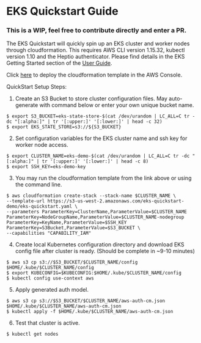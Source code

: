 # EKS Quickstart Guide 
### This is a WIP, feel free to contribute directly and enter a PR.
The EKS Quickstart will quickly spin up an EKS cluster and worker nodes through cloudformation. This requires AWS CLI version 1.15.32, kubectl version 1.10 and the Heptio authenticator. Please find details in the EKS Getting Started section of the [User Guide](https://docs.aws.amazon.com/eks/latest/userguide/getting-started.html).

Click [here](https://console.aws.amazon.com/cloudformation/home?#/stacks/new?stackName=eks-quickstart&templateURL=https://s3-us-west-2.amazonaws.com/eks-quickstart-demo/v3/eks-quickstart.yaml) to deploy the cloudformation template in the AWS Console.

QuickStart Setup Steps:

1. Create an S3 Bucket to store cluster configuration files. May auto-generate with command below or enter your own unique bucket name.
```
$ export S3_BUCKET=eks-state-store-$(cat /dev/urandom | LC_ALL=C tr -dc "[:alpha:]" | tr '[:upper:]' '[:lower:]' | head -c 32)
$ export EKS_STATE_STORE=s3://${S3_BUCKET}
```

2. Set configuration variables for the EKS cluster name and ssh key for worker node access.
```
$ export CLUSTER_NAME=eks-demo-$(cat /dev/urandom | LC_ALL=C tr -dc "[:alpha:]" | tr '[:upper:]' '[:lower:]' | head -c 8)
$ export SSH_KEY=eks-demo-key
```

3. You may run the cloudformation template from the link above or using the command line.
```
$ aws cloudformation create-stack --stack-name $CLUSTER_NAME \
--template-url https://s3-us-west-2.amazonaws.com/eks-quickstart-demo/eks-quickstart.yaml \
--parameters ParameterKey=ClusterName,ParameterValue=$CLUSTER_NAME ParameterKey=NodeGroupName,ParameterValue=$CLUSTER_NAME-nodegroup ParameterKey=KeyName,ParameterValue=$SSH_KEY ParameterKey=S3Bucket,ParameterValue=$S3_BUCKET \
--capabilities "CAPABILITY_IAM"
```	

4. Create local Kubernetes configuration directory and download EKS config file after cluster is ready. (Should be complete in ~9-10 minutes)
```
$ aws s3 cp s3://$S3_BUCKET/$CLUSTER_NAME/config $HOME/.kube/$CLUSTER_NAME/config
$ export KUBECONFIG=$KUBECONFIG:$HOME/.kube/$CLUSTER_NAME/config
$ kubectl config use-context aws
```

5. Apply generated auth model.
```
$ aws s3 cp s3://$S3_BUCKET/$CLUSTER_NAME/aws-auth-cm.json $HOME/.kube/$CLUSTER_NAME/aws-auth-cm.json
$ kubectl apply -f $HOME/.kube/$CLUSTER_NAME/aws-auth-cm.json
```

6. Test that cluster is active.
```
$ kubectl get nodes
```
